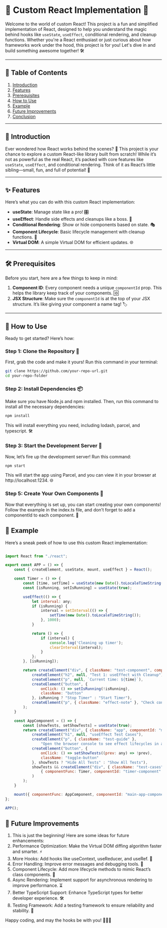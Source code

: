 # 🚀 Custom React Implementation 🚀

Welcome to the world of custom React! This project is a fun and simplified implementation of React, designed to help you understand the magic behind hooks like `useState`, `useEffect`, conditional rendering, and cleanup functions. Whether you're a React enthusiast or just curious about how frameworks work under the hood, this project is for you! Let's dive in and build something awesome together! 🛠️

---

## 🌟 Table of Contents
1. [Introduction](#introduction)
2. [Features](#features)
3. [Prerequisites](#prerequisites)
4. [How to Use](#how-to-use)
5. [Example](#example)
6. [Future Improvements](#future-improvements)
7. [Conclusion](#conclusion)

---

## 🎉 Introduction

Ever wondered how React works behind the scenes? 🤔 This project is your chance to explore a custom React-like library built from scratch! While it’s not as powerful as the real React, it’s packed with core features like `useState`, `useEffect`, and conditional rendering. Think of it as React’s little sibling—small, fun, and full of potential! 🧒

---

## ✨ Features

Here’s what you can do with this custom React implementation:

- **useState**: Manage state like a pro! 🎛️
- **useEffect**: Handle side effects and cleanups like a boss. 🧹
- **Conditional Rendering**: Show or hide components based on state. 🎭
- **Component Lifecycle**: Basic lifecycle management with cleanup functions. 🔄
- **Virtual DOM**: A simple Virtual DOM for efficient updates. 🌐

---

## 🛠️ Prerequisites

Before you start, here are a few things to keep in mind:

1. **Component ID**: Every component needs a unique `componentId` prop. This helps the library keep track of your components. 🆔
2. **JSX Structure**: Make sure the `componentId` is at the top of your JSX structure. It’s like giving your component a name tag! 🏷️

---

## 🎈 How to Use

Ready to get started? Here’s how:

### Step 1: Clone the Repository 🐑

First, grab the code and make it yours! Run this command in your terminal:

```bash
git clone https://github.com/your-repo-url.git
cd your-repo-folder
```

### Step 2: Install Dependencies 📦
Make sure you have Node.js and npm installed. Then, run this command to install all the necessary dependencies:

```bash
npm install
```

This will install everything you need, including lodash, parcel, and typescript. 🛠️

### Step 3: Start the Development Server 🚀
Now, let’s fire up the development server! Run this command:

```bash
npm start
```

This will start the app using Parcel, and you can view it in your browser at http://localhost:1234. 🌐

### Step 5: Create Your Own Components 🧩
Now that everything is set up, you can start creating your own components! Follow the example in the index.ts file, and don’t forget to add a componentId to each component. 🎨

## 🎨 Example
Here’s a sneak peek of how to use this custom React implementation:
```javascript

import React from "./react";

export const APP = () => {
    const { createElement, useState, mount, useEffect } = React();

    const Timer = () => {
        const [time, setTime] = useState(new Date().toLocaleTimeString());
        const [isRunning, setIsRunning] = useState(true);

        useEffect(() => {
            let interval: any;
            if (isRunning) {
                interval = setInterval(() => {
                    setTime(new Date().toLocaleTimeString());
                }, 1000);
            }

            return () => {
                if (interval) {
                    console.log('Cleaning up timer');
                    clearInterval(interval);
                }
            };
        }, [isRunning]);

        return createElement("div", { className: "test-component", componentId: "timer-component" },
            createElement("h2", null, "Test 1: useEffect with Cleanup"),
            createElement("p", null, `Current time: ${time}`),
            createElement("button", {
                onClick: () => setIsRunning(!isRunning),
                className: "button"
            }, isRunning ? "Stop Timer" : "Start Timer"),
            createElement("p", { className: "effect-note" }, "Check console for effect logs")
        );
    }

    const AppComponent = () => {
        const [showTests, setShowTests] = useState(true);
        return createElement("div", { className: "app", componentId: "main-app-component" },
            createElement("h1", null, "useEffect Test Cases"),
            createElement("p", { className: "test-guide" },
                "Open the browser console to see effect lifecycles in action"),
            createElement("button", {
                onClick: () => setShowTests((prev: any) => !prev),
                className: "toggle-button"
            }, showTests ? "Hide All Tests" : "Show All Tests"),
            showTests && createElement("div", { className: "test-cases" },
                { componentFunc: Timer, componentId: "timer-component" }
            )
        );
    }

    mount({ componentFunc: AppComponent, componentId: "main-app-component" });
};

APP();

```

## 🚧 Future Improvements
1. This is just the beginning! Here are some ideas for future enhancements:
2. Performance Optimization: Make the Virtual DOM diffing algorithm faster and smarter. ⚡
3. More Hooks: Add hooks like useContext, useReducer, and useRef. 🎣
4. Error Handling: Improve error messages and debugging tools. 🐛
5. Component Lifecycle: Add more lifecycle methods to mimic React’s class components. 🔄
6. Async Rendering: Implement support for asynchronous rendering to improve performance. ⏳
7. Better TypeScript Support: Enhance TypeScript types for better developer experience. 🛠️
8. Testing Framework: Add a testing framework to ensure reliability and stability. 🧪

Happy coding, and may the hooks be with you! 🧙‍♂️✨







